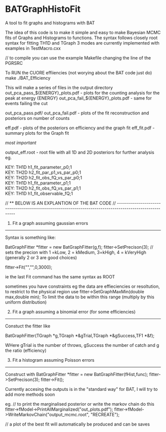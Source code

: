 # BATGraphHistoFit
A tool to fit graphs and histograms with BAT


The idea of this code is to make it simple and easy to make Bayesian MCMC fits of Graphs and Histograms to functions.
The syntax follows closely root syntax for fitting TH1D and TGraph
3 modes are currently implemented with examples in TestMacro.cxx





// to compile you can use the example Makefile changing the line of the PGRSRC

To RUN the CUORE effiiencies (not worying about the BAT code just do)
make
./BAT_Efficiency


This will make a series of files in the output directory
out_pca_pass_${ENERGY}_plots.pdf - plots for the counting analysis for the peak at energy {ENERGY}
out_pca_fail_${ENERGY}_plots.pdf - same for events failing the cut

out_pca_pass.pdf/ out_pca_fail.pdf - plots of the fit reconstruction and posteriors on number of counts

eff.pdf                            - plots of the posteriors on efficiency and the graph fit
eff_fit.pdf                        - summary plots for the Graph fit

*most important*

output_eff.root                    - root file with all 1D and 2D posteriors for further analysis eg.


  KEY: TH1D	h1_fit_parameter_p0;1	
  KEY: TH2D	h2_fit_par_p1_vs_par_p0;1	
  KEY: TH2D	h2_fit_obs_fQ_vs_par_p0;1	
  KEY: TH1D	h1_fit_parameter_p1;1	
  KEY: TH2D	h2_fit_obs_fQ_vs_par_p1;1	
  KEY: TH1D	h1_fit_observable_fQ;1	




// ** BELOW IS AN EXPLANTION OF THE BAT CODE
// ---------------------------------------------------------------------------------------------------------




1) Fit a graph assuming gaussian errors
-----------------------------------------------------------------------------------------------

Syntax is something like:

  BatGraphFitter *fitter = new BatGraphFitter(g,f);
  fitter->SetPrecison(3);
  // sets the precion with 1 =kLow, 2 = kMedium, 3=kHigh, 4 = kVeryHigh (generally 2 or 3 are good choices)
  
  fitter->Fit("","",0,3000);

  ie the last Fit command has the same syntax as ROOT

  sometimes you have constraints eg the data are effieciencies or resoltution, to restrict to the physical region use
  fitter->SetGraphMaxMin(double max,double min);
  To limit the data to be within this range (multiply by this uniform distribution)






2) Fit a graph assuming a binomial error (for some efficiencies)
-----------------------------------------------------------------------------------------------

Constuct the fitter like

   BatGraphFitter(TGraph *g,TGraph *&gTrial,TGraph *&gSuccess,TF1 *&f);

WHere gTrial is the number of throws, gSuccess the number of catch and g the ratio (efficiency)





3) Fit a histogram assuming Poisson errors
-----------------------------------------------------------------------------------------------

Construct with
  BatGraphFitter *fitter = new BatGraphFitter(fHist,func);
  fitter->SetPrecison(3);
  fitter->Fit();




Currently accesing the outputs is in the "standard way" for BAT, I will try to add more methods soon

eg.
  // to print the marginalised posterior or write the markov chain do this
  fitter->fModel->PrintAllMarginalized("out_plots.pdf");
  fitter->fModel->WriteMarkovChain("output_mcmc.root", "RECREATE");

  // a plot of the best fit will automatically be produced and can be saves
  
